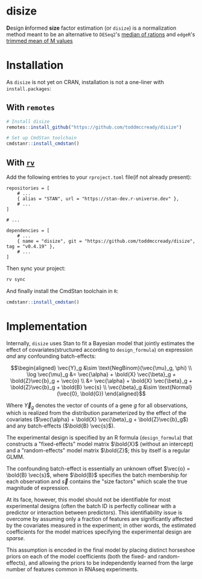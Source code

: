 # disize

**D**esign **i**nformed **size** factor estimation (or `disize`) is a normalization method meant to be an alternative to `DESeq2`'s [median of rations](https://genomebiology.biomedcentral.com/articles/10.1186/gb-2010-11-10-r106) and `edgeR`'s [trimmed mean of M values](https://genomebiology.biomedcentral.com/articles/10.1186/gb-2010-11-3-r25)

# Installation

As `disize` is not yet on CRAN, installation is not a one-liner with `install.packages`:

## With `remotes`
```R
# Install disize
remotes::install_github("https://github.com/toddmccready/disize")

# Set up CmdStan toolchain
cmdstanr::install_cmdstan()
```

## With [`rv`](https://a2-ai.github.io/rv-docs/)

Add the following entries to your `rproject.toml` file(if not already present):
```
repositories = [
    # ...
    { alias = "STAN", url = "https://stan-dev.r-universe.dev" },
    # ...
]

# ...

dependencies = [
    # ...
    { name = "disize", git = "https://github.com/toddmccready/disize", tag = "v0.4.19" },
    # ...
]
```

Then sync your project:
```sh
rv sync
```

And finally install the CmdStan toolchain in `R`:
```R
cmdstanr::install_cmdstan()
```

# Implementation

Internally, `disize` uses Stan to fit a Bayesian model that jointly estimates the effect of covariates(structured according to `design_formula`) on expression *and* any confounding batch-effects:

$$\begin{aligned}
    \vec{Y}_g &\sim \text{NegBinom}(\vec{\mu}_g, \phi) \\
    \log \vec{\mu}_g &= \vec{\alpha} + \bold{X} \vec{\beta}_g + \bold{Z}\vec{b}_g + \vec{o} \\
        &= \vec{\alpha} + \bold{X} \vec{\beta}_g + \bold{Z}\vec{b}_g + \bold{B} \vec{s} \\
    \vec{\beta}_g &\sim \text{Normal}(\vec{0}, \bold{G})
\end{aligned}$$

Where $\vec{Y}_g$ denotes the vector of counts of a gene $g$ for all observations, which is realized from the distribution parameterized by the effect of the covariates ($\vec{\alpha} + \bold{X} \vec{\beta}_g + \bold{Z}\vec{b}_g$) and any batch-effects ($\bold{B} \vec{s}$).

The experimental design is specified by an R formula (`design_formula`) that constructs a "fixed-effects" model matrix $\bold{X}$ (without an intercept) and a "random-effects" model matrix $\bold{Z}$; this by itself is a regular GLMM.

The confounding batch-effect is essentially an unknown offset $\vec{o} = \bold{B} \vec{s}$, where $\bold{B}$ specifies the batch membership for each observation and $\vec{s}$ contains the "size factors" which scale the true magnitude of expression.

At its face, however, this model should not be identifiable for most experimental designs (often the batch ID is perfectly collinear with a predictor or interaction between predictors). This identifiability issue is overcome by assuming only a fraction of features are significantly affected by the covariates measured in the experiment; in other words, the estimated coefficients for the model matrices specifying the experimental design are *sparse*.

This assumption is encoded in the final model by placing distinct horseshoe priors on each of the model coefficients (both the fixed- and random-effects), and allowing the priors to be independently learned from the large number of features common in RNAseq experiments.
